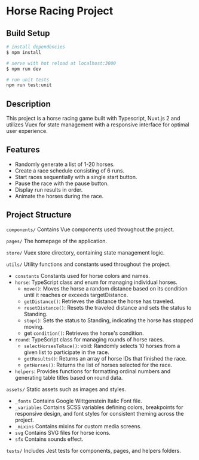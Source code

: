 # Horse Racing Project

## Build Setup

```bash
# install dependencies
$ npm install

# serve with hot reload at localhost:3000
$ npm run dev

# run unit tests
npm run test:unit

```

## Description

This project is a horse racing game built with Typescript, Nuxt.js 2 and utilizes Vuex for state management with a responsive interface for optimal user experience.

## Features

- Randomly generate a list of 1-20 horses.
- Create a race schedule consisting of 6 runs.
- Start races sequentially with a single start button.
- Pause the race with the pause button.
- Display run results in order.
- Animate the horses during the race.

## Project Structure

`components/` Contains Vue components used throughout the project.

`pages/` The homepage of the application.

`store/` Vuex store directory, containing state management logic.

`utils/` Utility functions and constants used throughout the project.

- `constants` Constants used for horse colors and names.
- `horse`: TypeScript class and enum for managing individual horses.
  - `move()`: Moves the horse a random distance based on its condition until it reaches or exceeds targetDistance.
  - `getDistance()`: Retrieves the distance the horse has traveled.
  - `resetDistance()`: Resets the traveled distance and sets the status to Standing.
  - `stop()`: Sets the status to Standing, indicating the horse has stopped moving.
  - get `condition()`: Retrieves the horse's condition.
- `round`: TypeScript class for managing rounds of horse races.
  - `selectHorsesToRace()`: void: Randomly selects 10 horses from a given list to participate in the race.
  - `getResults()`: Returns an array of horse IDs that finished the race.
  - `getHorses()`: Returns the list of horses selected for the race.
- `helpers`: Provides functions for formatting ordinal numbers and generating table titles based on round data.

`assets/` Static assets such as images and styles.

- `_fonts` Contains Google Wittgenstein Italic Font file.
- `_variables` Contains SCSS variables defining colors, breakpoints for responsive design, and font styles for consistent theming across the project.
- `_mixins` Contains mixins for custom media screens.
- `svg` Contains SVG files for horse icons.
- `sfx` Contains sounds effect.

`tests/` Includes Jest tests for components, pages, and helpers folders.

